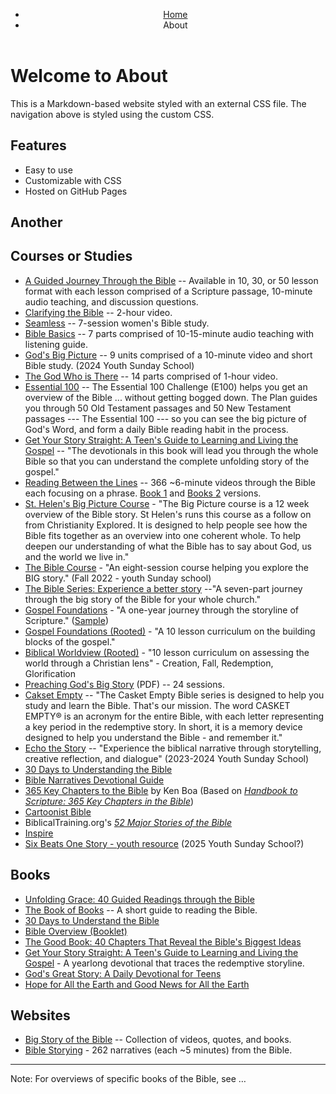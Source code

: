 <!-- Minified version -->
<link rel="stylesheet" href="https://cdn.simplecss.org/simple.min.css">

<!-- Un-Minified version -->
<link rel="stylesheet" href="https://cdn.simplecss.org/simple.css">


<header>
  <nav>
    <ul>
      <li><a class="current" href="/">Home</a></li>
      <li><a aria-current="page">About</a></li>
    </ul>
  </nav>
</header>

# Welcome to About

This is a Markdown-based website styled with an external CSS file. The navigation above is styled using the custom CSS.

## Features

- Easy to use
- Customizable with CSS
- Hosted on GitHub Pages

## Another

## Courses or Studies

* [A Guided Journey Through the Bible](https://openthebible.org/open-the-bible-story/) -- Available in 10, 30, or 50 lesson format with each lesson comprised of a Scripture passage, 10-minute audio teaching, and discussion questions.
* [Clarifying the Bible](https://clarifyingthebible.com) -- 2-hour video.
* [Seamless](https://www.lifeway.com/en/product-family/seamless) -- 7-session women's Bible study.
* [Bible Basics](https://www.thegospelcoalition.org/course/bible-basics/) -- 7 parts comprised of 10-15-minute audio teaching with listening guide.
* [God's Big Picture](https://www.thegospelcoalition.org/course/gods-big-picture-tracing-storyline-bible/#course-introduction) -- 9 units comprised of a 10-minute video and short Bible study. (2024 Youth Sunday School)
* [The God Who is There](https://www.thegospelcoalition.org/course/the-god-who-is-there/) -- 14 parts comprised of 1-hour video.
* [Essential 100](https://www.bible.com/reading-plans/25-the-essential-100) -- The Essential 100 Challenge (E100) helps you get an overview of the Bible ... without getting bogged down. The Plan guides you through 50 Old Testament passages and 50 New Testament passages --- The Essential 100 --- so you can see the big picture of God's Word, and form a daily Bible reading habit in the process.
* [Get Your Story Straight: A Teen's Guide to Learning and Living the Gospel](https://newgrowthpress.com/get-your-story-straight-a-teens-guide-to-learning-and-living-the-gospel/) -- "The devotionals in this book will lead you through the whole Bible so that you can understand the complete unfolding story of the gospel."
* [Reading Between the Lines](https://www.youtube.com/watch?v=5Nd1vS9agmw&list=PL4zD5797LHdcDx9hqW7Gda60eoC1hf5zq) -- 366 \~6-minute videos through the Bible each focusing on a phrase. [Book 1](https://us.10ofthose.com/reading-between-the-lines-volume-1-old-testament-daily-readings-9781912373567/) and [Books 2](https://us.10ofthose.com/reading-between-the-lines-volume-2-new-testament-daily-readings-9781912373598/) versions.
* [St. Helen's Big Picture Course](https://www.st-helens.org.uk/resources/study/62/) - "The Big Picture course is a 12 week overview of the Bible story. St Helen's runs this course as a follow on from Christianity Explored. It is designed to help people see how the Bible fits together as an overview into one coherent whole. To help deepen our understanding of what the Bible has to say about God, us and the world we live in."
* [The Bible Course](https://www.biblesociety.org.uk/explore-the-bible/the-bible-course/) - "An eight-session course helping you explore the BIG story." (Fall 2022 - youth Sunday school)
* [The Bible Series: Experience a better story](https://www.biblesociety.org.uk/resources/the-bible-series-experience-a-better-story/) --"A seven-part journey through the big story of the Bible for your whole church."
* [Gospel Foundations](https://gospelproject.lifeway.com/gospel-foundations/) - "A one-year journey through the storyline of Scripture." ([Sample](https://www.lifeway.com/en/shop/the-gospel-project/adults/gospel-foundations/thank-you))
* [Gospel Foundations (Rooted)](https://www.rootedreservoir.com/offers/LxxA4EqH/checkout) - "A 10 lesson curriculum on the building blocks of the gospel."
* [Biblical Worldview (Rooted)](https://www.rootedreservoir.com/offers/mNtrVCQe/checkout) - "10 lesson curriculum on assessing the world through a Christian lens" - Creation, Fall, Redemption, Glorification
* [Preaching God's Big Story](https://www.thegoodbook.co.uk/downloads/prgbs-full_text.pdf) (PDF) -- 24 sessions.
* [Cakset Empty](https://www.casketempty.com) -- "The Casket Empty Bible series is designed to help you study and learn the Bible. That's our mission. The word CASKET EMPTY® is an acronym for the entire Bible, with each letter representing a key period in the redemptive story. In short, it is a memory device designed to help you understand the Bible - and remember it."
* [Echo the Story](https://www.wearesparkhouse.org/store/category/286828/Echo-the-Story) -- "Experience the biblical narrative through storytelling, creative reflection, and dialogue" (2023-2024 Youth Sunday School)
* [30 Days to Understanding the Bible](https://www.amazon.com/Days-Understanding-Bible-Anniversary-eBook-ebook/dp/B07BB5KRKD/ref=tmm_kin_swatch_0?_encoding=UTF8&qid=1661343431&sr=8-1&asin=B07BB5KRKD&revisionId=df4fce79&format=1&depth=1)
* [Bible Narratives Devotional Guide](https://religiousaffections.org/tune-my-heart/5-day-bible-narratives-devotional-guide/)
* [365 Key Chapters to the Bible](https://kenboa.org/speaking/365-key-chapters-of-the-bible/) by Ken Boa (Based on *[Handbook to Scripture: 365 Key Chapters in the Bible](https://kenboa.org/product/handbook-to-scripture-365-key-chapters-in-the-bible-paperback/)*)
* [Cartoonist Bible](https://cartoonistbible.com)
* BiblicalTraining.org's *[52 Major Stories of the Bible](https://www.biblicaltraining.org/learn/foundations/th101-52-major-stories-of-the-bible#class--all-lessons)*
* [Inspire](https://www.inspiredevotions.com/resources-link)
* [Six Beats One Story - youth resource](https://www.biblesociety.org.uk/resources/six-beats-one-story-youth-resource/) (2025 Youth Sunday School?)

## Books

* [Unfolding Grace: 40 Guided Readings through the Bible](https://www.crossway.org/bibles/unfolding-grace-hcj/)
* [The Book of Books](https://matthiasmedia.com/products/book-of-books) -- A short guide to reading the Bible.
* [30 Days to Understand the Bible](https://www.thomasnelsonbibles.com/biblein30days/)
* [Bible Overview (Booklet)](https://matthiasmedia.com/products/the-bible-overview-workbook)
* [The Good Book: 40 Chapters That Reveal the Bible's Biggest Ideas](https://www.amazon.com/dp/B01N0C5LD0/?tag=gospelebooks-20)
* [Get Your Story Straight: A Teen's Guide to Learning and Living the Gospel](https://newgrowthpress.com/get-your-story-straight-a-teens-guide-to-learning-and-living-the-gospel/) - A yearlong devotional that traces the redemptive storyline.
* [God's Great Story: A Daily Devotional for Teens](https://www.crossway.org/books/gods-great-story-tpb/)
* [Hope for All the Earth and Good News for All the Earth](https://us.10ofthose.com/authors/957/mitchell-l-chase)

## Websites

* [Big Story of the Bible](https://www.bibles.net/topic/big-story-of-the-bible/) -- Collection of videos, quotes, and books.
* [Bible Storying](http://www.btstories.com) - 262 narratives (each \~5 minutes) from the Bible.


---

Note: For overviews of specific books of the Bible, see …